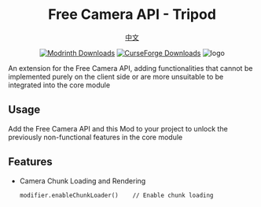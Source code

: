 <div style="text-align: center;">

# Free Camera API - Tripod
[中文](README_ZH.md)

[![Modrinth Downloads](https://img.shields.io/modrinth/dt/VJlnh7eV?logo=modrinth)](https://modrinth.com/mod/free-camera-api-tripod)
[![CurseForge Downloads](https://img.shields.io/curseforge/dt/1294066?logo=curseforge)](https://www.curseforge.com/minecraft/mc-mods/free-camera-api-tripod)
![logo](https://cdn.modrinth.com/data/VJlnh7eV/images/a5117c11b0ce4697b1e2a314ee40951f277ecc99.png)

</div>

An extension for the Free Camera API, adding functionalities that cannot be implemented purely on the client side or are more unsuitable to be integrated into the core module
## Usage
Add the Free Camera API and this Mod to your project to unlock the previously non-functional features in the core module
## Features
* Camera Chunk Loading and Rendering
    ```
    modifier.enableChunkLoader()    // Enable chunk loading
    ```
    